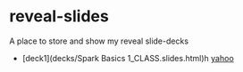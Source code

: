 # reveal-slides
A place to store and show my reveal slide-decks

* [deck1](decks/Spark Basics 1_CLASS.slides.html)h
[yahoo](http://www.yahoo.com/)
